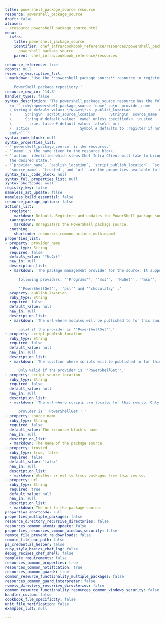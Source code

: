```yaml
---
title: powershell_package_source resource
resource: powershell_package_source
draft: false
aliases:
- /resource_powershell_package_source.html
menu:
  infra:
    title: powershell_package_source
    identifier: chef_infra/cookbook_reference/resources/powershell_package_source
      powershell_package_source
    parent: chef_infra/cookbook_reference/resources

resource_reference: true
robots: null
resource_description_list:
- markdown: 'Use the **powershell_package_source** resource to register a

    PowerShell package repository.'
resource_new_in: '14.3'
handler_types: false
syntax_description: "The powershell_package_source resource has the following syntax:\n\
  \n``` ruby\npowershell_package_source 'name' do\n  provider_name               \
  \ String # default value: \"NuGet\"\n  publish_location             String\n  script_publish_location\
  \      String\n  script_source_location       String\n  source_name            \
  \      String # default value: 'name' unless specified\n  trusted              \
  \        true, false # default value: false\n  url                          String\n\
  \  action                       Symbol # defaults to :register if not specified\n\
  end\n```"
syntax_code_block: null
syntax_properties_list:
- '`powershell_package_source` is the resource.'
- '`name` is the name given to the resource block.'
- '`action` identifies which steps Chef Infra Client will take to bring the node into
  the desired state.'
- '`provider_name`, `publish_location`, `script_publish_location`, `script_source_location`,
  `source_name`, `trusted`, and `url` are the properties available to this resource.'
syntax_full_code_block: null
syntax_full_properties_list: null
syntax_shortcode: null
registry_key: false
nameless_apt_update: false
nameless_build_essential: false
resource_package_options: false
actions_list:
  :register:
    markdown: Default. Registers and updates the PowerShell package source.
  :unregister:
    markdown: Unregisters the PowerShell package source.
  :nothing:
    shortcode: resources_common_actions_nothing.md
properties_list:
- property: provider_name
  ruby_type: String
  required: false
  default_value: '"NuGet"'
  new_in: null
  description_list:
  - markdown: 'The package management provider for the source. It supports the

      following providers: ''Programs'', ''msi'', ''NuGet'', ''msu'',

      ''PowerShellGet'', ''psl'' and ''chocolatey''.'
- property: publish_location
  ruby_type: String
  required: false
  default_value: null
  new_in: null
  description_list:
  - markdown: 'The url where modules will be published to for this source. Only

      valid if the provider is ''PowerShellGet''.'
- property: script_publish_location
  ruby_type: String
  required: false
  default_value: null
  new_in: null
  description_list:
  - markdown: 'The location where scripts will be published to for this source.

      Only valid if the provider is ''PowerShellGet''.'
- property: script_source_location
  ruby_type: String
  required: false
  default_value: null
  new_in: null
  description_list:
  - markdown: 'The url where scripts are located for this source. Only valid if the

      provider is ''PowerShellGet''.'
- property: source_name
  ruby_type: String
  required: false
  default_value: The resource block's name
  new_in: null
  description_list:
  - markdown: The name of the package source.
- property: trusted
  ruby_type: true, false
  required: false
  default_value: 'false'
  new_in: null
  description_list:
  - markdown: Whether or not to trust packages from this source.
- property: url
  ruby_type: String
  required: true
  default_value: null
  new_in: null
  description_list:
  - markdown: The url to the package source.
properties_shortcode: null
properties_multiple_packages: false
resource_directory_recursive_directories: false
resources_common_atomic_update: false
properties_resources_common_windows_security: false
remote_file_prevent_re_downloads: false
remote_file_unc_path: false
ps_credential_helper: false
ruby_style_basics_chef_log: false
debug_recipes_chef_shell: false
template_requirements: false
resources_common_properties: true
resources_common_notification: true
resources_common_guards: true
common_resource_functionality_multiple_packages: false
resources_common_guard_interpreter: false
remote_directory_recursive_directories: false
common_resource_functionality_resources_common_windows_security: false
handler_custom: false
cookbook_file_specificity: false
unit_file_verification: false
examples_list: null

---
```

